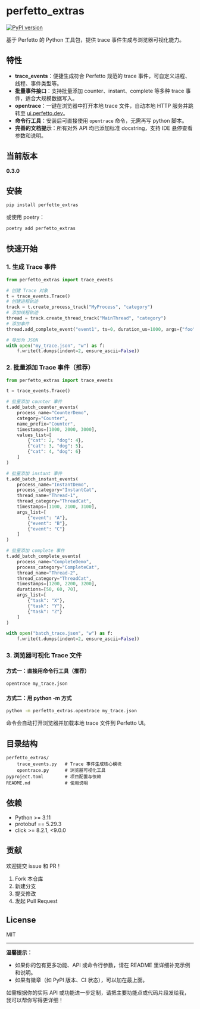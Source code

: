 # perfetto_extras

[![PyPI version](https://img.shields.io/pypi/v/perfetto_extras.svg)](https://pypi.org/project/perfetto_extras/)  

基于 Perfetto 的 Python 工具包，提供 trace 事件生成与浏览器可视化能力。

## 特性

- **trace_events**：便捷生成符合 Perfetto 规范的 trace 事件，可自定义进程、线程、事件类型等。
- **批量事件接口**：支持批量添加 counter、instant、complete 等多种 trace 事件，适合大规模数据写入。
- **opentrace**：一键在浏览器中打开本地 trace 文件，自动本地 HTTP 服务并跳转至 [ui.perfetto.dev](https://ui.perfetto.dev)。
- **命令行工具**：安装后可直接使用 `opentrace` 命令，无需再写 python 脚本。
- **完善的文档提示**：所有对外 API 均已添加标准 docstring，支持 IDE 悬停查看参数和说明。

## 当前版本

**0.3.0**

## 安装

```bash
pip install perfetto_extras
```

或使用 poetry：

```bash
poetry add perfetto_extras
```

## 快速开始

### 1. 生成 Trace 事件

```python
from perfetto_extras import trace_events

# 创建 Trace 对象
t = trace_events.Trace()
# 创建进程轨迹
track = t.create_process_track("MyProcess", "category")
# 添加线程轨迹
thread = track.create_thread_track("MainThread", "category")
# 添加事件
thread.add_complete_event("event1", ts=0, duration_us=1000, args={"foo": 1})

# 导出为 JSON
with open("my_trace.json", "w") as f:
    f.write(t.dumps(indent=2, ensure_ascii=False))
```

### 2. 批量添加 Trace 事件（推荐）

```python
from perfetto_extras import trace_events

t = trace_events.Trace()

# 批量添加 counter 事件
t.add_batch_counter_events(
    process_name="CounterDemo",
    category="Counter",
    name_prefix="Counter",
    timestamps=[1000, 2000, 3000],
    values_list=[
        {"cat": 2, "dog": 4},
        {"cat": 3, "dog": 5},
        {"cat": 4, "dog": 6}
    ]
)

# 批量添加 instant 事件
t.add_batch_instant_events(
    process_name="InstantDemo",
    process_category="InstantCat",
    thread_name="Thread-1",
    thread_category="ThreadCat",
    timestamps=[1100, 2100, 3100],
    args_list=[
        {"event": "A"},
        {"event": "B"},
        {"event": "C"}
    ]
)

# 批量添加 complete 事件
t.add_batch_complete_events(
    process_name="CompleteDemo",
    process_category="CompleteCat",
    thread_name="Thread-2",
    thread_category="ThreadCat",
    timestamps=[1200, 2200, 3200],
    durations=[50, 60, 70],
    args_list=[
        {"task": "X"},
        {"task": "Y"},
        {"task": "Z"}
    ]
)

with open("batch_trace.json", "w") as f:
    f.write(t.dumps(indent=2, ensure_ascii=False))
```

### 3. 浏览器可视化 Trace 文件

#### 方式一：直接用命令行工具（推荐）

```bash
opentrace my_trace.json
```

#### 方式二：用 python -m 方式

```bash
python -m perfetto_extras.opentrace my_trace.json
```

命令会自动打开浏览器并加载本地 trace 文件到 Perfetto UI。

## 目录结构

```
perfetto_extras/
    trace_events.py   # Trace 事件生成核心模块
    opentrace.py      # 浏览器可视化工具
pyproject.toml        # 项目配置与依赖
README.md             # 使用说明
```

## 依赖

- Python >= 3.11
- protobuf == 5.29.3
- click >= 8.2.1, <9.0.0

## 贡献

欢迎提交 issue 和 PR！

1. Fork 本仓库
2. 新建分支
3. 提交修改
4. 发起 Pull Request

## License

MIT

---

**温馨提示：**  
- 如果你的包有更多功能、API 或命令行参数，请在 README 里详细补充示例和说明。
- 如果有徽章（如 PyPI 版本、CI 状态），可以加在最上面。

如需根据你的实际 API 或功能进一步定制，请把主要功能点或代码片段发给我，我可以帮你写得更详细！